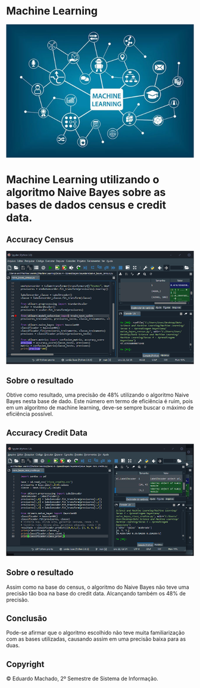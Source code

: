 # Machine Learning
![image](https://github.com/DevShy/MachineLearningBaseyana/blob/main/5-exemplos-de-uso-do-machine-learning-em-empresas.jpg)

# Machine Learning utilizando o algoritmo Naive Bayes sobre as bases de dados census e credit data.
## Accuracy Census
![image](https://github.com/DevShy/MachineLearningBaseyana/blob/main/census.png) 
## Sobre o resultado 
Obtive como resultado, uma precisão de 48% utilizando o algoritmo Naive Bayes nesta base de dado. Este número em termo de eficiência é ruim, pois em um algoritmo de machine learning,
deve-se sempre buscar o máximo de eficiência possível. 

## Accuracy Credit Data
![image](https://github.com/DevShy/MachineLearningBaseyana/blob/main/safs.png)
## Sobre o resultado 
Assim como na base do census, o algoritmo do Naive Bayes não teve uma precisão tão boa na base do credit data. Alcançando também os 48% de precisão. 

## Conclusão 
Pode-se afirmar que o algoritmo escolhido não teve muita familiarização com as bases utilizadas, causando assim em uma precisão baixa para as duas. 

## Copyright

© Eduardo Machado, 2º Semestre de Sistema de Informação.

